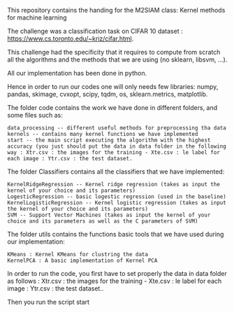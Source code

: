 
This repository contains the handing for the M2SIAM class: Kernel methods for machine learning


The challenge was a classification task on CIFAR 10 dataset : https://www.cs.toronto.edu/~kriz/cifar.html.

This challenge had the specificity that it requires to compute from scratch all the algorithms and the methods that we are using (no sklearn, libsvm, ...).

All our implementation has been done in python.

Hence in order to run our codes one will only needs few libraries: numpy, pandas, skimage, cvxopt, scipy, tqdm, os, sklearn.metrics, matplotlib.

The folder code contains the work we have done in different folders, and some files such as:

    data_processing -- different useful methods for preprocessing tha data
    kernels -- contains many kernel functions we have implemented
    start -- the main script executing the algorithm with the highest accuracy (you just should put the data in data folder in the following way : Xtr.csv : the images for the training - Xte.csv : le label for each image : Ytr.csv : the test dataset.


The folder Classifiers contains all the classifiers that we have implemented:

    KernelRidgeRegression -- Kernel ridge regression (takes as input the kernel of your choice and its parameters)
    LogesticRegression -- basic logestic regression (used in the baseline)
    KernelLogisticRegression -- Kernel logistic regression (takes as input the kernel of your choice and its parameters)
    SVM -- Support Vector Machines (takes as input the kernel of your choice and its parameters as well as the C parameters of SVM)

The folder utils contains the functions basic tools that we have used during our implementation:

    KMeans : Kernel KMeans for clustring the data
    KernelPCA : A basic implementation of Kernel PCA

In order to run the code, you first have to set properly the data in data folder as follows : 
    Xtr.csv : the images for the training - 
    Xte.csv : le label for each image : 
    Ytr.csv : the test dataset.. 
    
Then you run the script start
